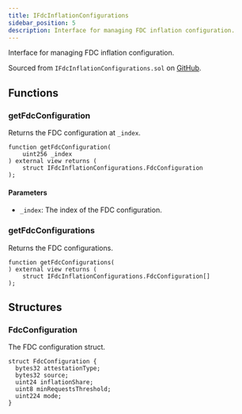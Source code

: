 ```yaml
---
title: IFdcInflationConfigurations
sidebar_position: 5
description: Interface for managing FDC inflation configuration.
---
```


Interface for managing FDC inflation configuration.

Sourced from `IFdcInflationConfigurations.sol` on [GitHub](https://github.com/flare-foundation/flare-smart-contracts-v2/blob/main/contracts/userInterfaces/IFdcInflationConfigurations.sol).

## Functions

### getFdcConfiguration

Returns the FDC configuration at `_index`.

```solidity
function getFdcConfiguration(
    uint256 _index
) external view returns (
    struct IFdcInflationConfigurations.FdcConfiguration
);
```

#### Parameters

- `_index`: The index of the FDC configuration.

### getFdcConfigurations

Returns the FDC configurations.

```solidity
function getFdcConfigurations(
) external view returns (
    struct IFdcInflationConfigurations.FdcConfiguration[]
);
```

## Structures

### FdcConfiguration

The FDC configuration struct.

```solidity
struct FdcConfiguration {
  bytes32 attestationType;
  bytes32 source;
  uint24 inflationShare;
  uint8 minRequestsThreshold;
  uint224 mode;
}
```
